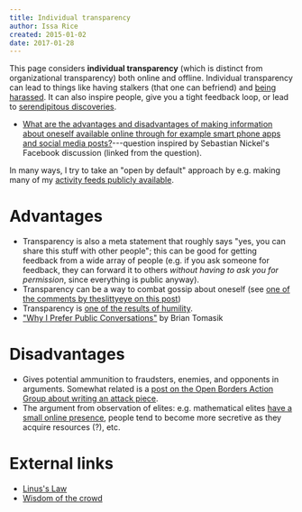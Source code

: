 ```yaml
---
title: Individual transparency
author: Issa Rice
created: 2015-01-02
date: 2017-01-28
---
```


This page considers **individual transparency** (which is distinct from organizational transparency) both online and offline.
Individual transparency can lead to things like having stalkers (that one can befriend) and [being harassed](harassment).
It can also inspire people, give you a tight feedback loop, or lead to [serendipitous discoveries](https://www.quora.com/What-is-the-secret-to-finding-the-right-peers/answer/Alex-K-Chen).

- [What are the advantages and disadvantages of making information about oneself available online through for example smart phone apps and social media posts?](https://www.quora.com/What-are-the-advantages-and-disadvantages-of-making-information-about-oneself-available-online-through-for-example-smart-phone-apps-and-social-media-posts)---question inspired by Sebastian Nickel's Facebook discussion (linked from the question).

In many ways, I try to take an "open by default" approach by e.g. making many
of my [activity feeds publicly
available](https://issarice.com/#activity-feeds).

# Advantages

- Transparency is also a meta statement that roughly says "yes, you can share this stuff with other people"; this can be good for getting feedback from a wide array of people (e.g. if you ask someone for feedback, they can forward it to others *without having to ask you for permission*, since everything is public anyway).
- Transparency can be a way to combat gossip about oneself (see [one of the comments
  by
  theslittyeye on this post](http://www.overcomingbias.com/2011/07/regulating-gossip.html))
- Transparency is [one of the results of humility][holden_humility].
- ["Why I Prefer Public Conversations"](http://reducing-suffering.org/why-i-prefer-public-conversations/) by Brian Tomasik

# Disadvantages

- Gives potential ammunition to fraudsters, enemies, and opponents in
  arguments.
  Somewhat related is a [post on the Open Borders Action Group about writing an
  attack piece](https://www.facebook.com/groups/openborders/permalink/616873458409379/).
- The argument from observation of elites: e.g. mathematical elites [have
  a small online presence](http://lesswrong.com/lw/hky/the_paucity_of_elites_online/),
  people tend to become more secretive as they acquire resources (?), etc.

# External links

- [Linus's Law](https://en.wikipedia.org/wiki/Linus%27s_Law)
- [Wisdom of the crowd](https://en.wikipedia.org/wiki/Wisdom_of_the_crowd)

[holden_humility]: http://blog.givewell.org/2007/12/27/transparency-measurement-humility/ "Holden Karnofsky. “Transparency, measurement, humility”. December 27, 2007. The GiveWell Blog."
